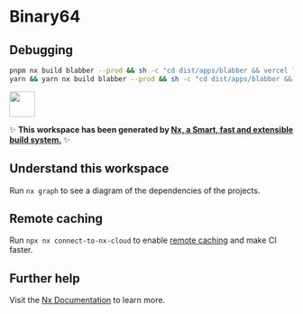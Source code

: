 # Binary64

## Debugging

```bash
pnpm nx build blabber --prod && sh -c "cd dist/apps/blabber && vercel link --yes && vercel pull --environment=preview && vercel build --prod"
yarn && yarn nx build blabber --prod && sh -c "cd dist/apps/blabber && vercel link --yes && vercel pull --environment=preview && vercel build --prod"
```

<a alt="Nx logo" href="https://nx.dev" target="_blank" rel="noreferrer"><img src="https://raw.githubusercontent.com/nrwl/nx/master/images/nx-logo.png" width="45"></a>

✨ **This workspace has been generated by [Nx, a Smart, fast and extensible build system.](https://nx.dev)** ✨

## Understand this workspace

Run `nx graph` to see a diagram of the dependencies of the projects.

## Remote caching

Run `npx nx connect-to-nx-cloud` to enable [remote caching](https://nx.app) and make CI faster.

## Further help

Visit the [Nx Documentation](https://nx.dev) to learn more.
